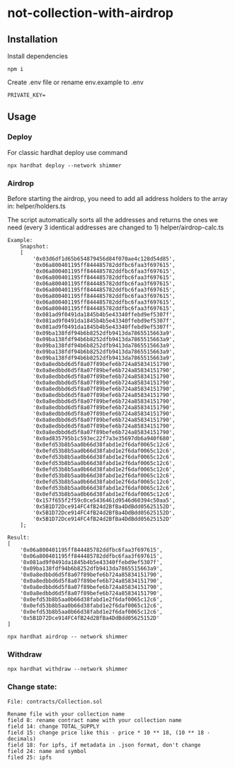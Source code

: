 # not-collection-with-airdrop

## Installation
Install dependencies

    npm i

Create .env file or rename env.example to .env 

    PRIVATE_KEY=

## Usage

### Deploy

For classic hardhat deploy use command

    npx hardhat deploy --network shimmer

### Airdrop

Before starting the airdrop, you need to add all address holders to the array in:
    helper/holders.ts

The script automatically sorts all the addresses and returns the ones we need (every 3 identical addresses are changed to 1)
    helper/airdrop-calc.ts
```
Example:
    Snapshot:
    [
        '0x03d6df1d65b654879456d84f070ae4c128d54d85', 
        '0x06a800401195ff844485782ddfbc6faa3f697615',
        '0x06a800401195ff844485782ddfbc6faa3f697615',
        '0x06a800401195ff844485782ddfbc6faa3f697615',
        '0x06a800401195ff844485782ddfbc6faa3f697615',
        '0x06a800401195ff844485782ddfbc6faa3f697615',
        '0x06a800401195ff844485782ddfbc6faa3f697615',
        '0x06a800401195ff844485782ddfbc6faa3f697615',
        '0x06a800401195ff844485782ddfbc6faa3f697615',
        '0x081ad9f0491da1845b4b5e43340ffebd9ef5307f',
        '0x081ad9f0491da1845b4b5e43340ffebd9ef5307f',
        '0x081ad9f0491da1845b4b5e43340ffebd9ef5307f',
        '0x09ba138fdf94b6b8252dfb9413da7865515663a9',
        '0x09ba138fdf94b6b8252dfb9413da7865515663a9',
        '0x09ba138fdf94b6b8252dfb9413da7865515663a9',
        '0x09ba138fdf94b6b8252dfb9413da7865515663a9',
        '0x09ba138fdf94b6b8252dfb9413da7865515663a9',
        '0x0a8edbbd6d5f8a07f89befe6b724a85834151790',
        '0x0a8edbbd6d5f8a07f89befe6b724a85834151790',
        '0x0a8edbbd6d5f8a07f89befe6b724a85834151790',
        '0x0a8edbbd6d5f8a07f89befe6b724a85834151790',
        '0x0a8edbbd6d5f8a07f89befe6b724a85834151790',
        '0x0a8edbbd6d5f8a07f89befe6b724a85834151790',
        '0x0a8edbbd6d5f8a07f89befe6b724a85834151790',
        '0x0a8edbbd6d5f8a07f89befe6b724a85834151790',
        '0x0a8edbbd6d5f8a07f89befe6b724a85834151790',
        '0x0a8edbbd6d5f8a07f89befe6b724a85834151790',
        '0x0a8edbbd6d5f8a07f89befe6b724a85834151790',
        '0x0a8edbbd6d5f8a07f89befe6b724a85834151790',
        '0x0ad835795b1c593ec22f7a3e35697db6a940f680',
        '0x0efd53b8b5aa0b66d38fabd1e2f6daf0065c12c6',
        '0x0efd53b8b5aa0b66d38fabd1e2f6daf0065c12c6',
        '0x0efd53b8b5aa0b66d38fabd1e2f6daf0065c12c6',
        '0x0efd53b8b5aa0b66d38fabd1e2f6daf0065c12c6',
        '0x0efd53b8b5aa0b66d38fabd1e2f6daf0065c12c6',
        '0x0efd53b8b5aa0b66d38fabd1e2f6daf0065c12c6',
        '0x0efd53b8b5aa0b66d38fabd1e2f6daf0065c12c6',
        '0x0efd53b8b5aa0b66d38fabd1e2f6daf0065c12c6',
        '0x0efd53b8b5aa0b66d38fabd1e2f6daf0065c12c6',
        '0x157f655f2f59c0ce5436461d9546d60394c50aa5',
        '0x5B1D72Dce914FC4fB24d2BfBa4DdBdd05625152D',
        '0x5B1D72Dce914FC4fB24d2BfBa4DdBdd05625152D',
        '0x5B1D72Dce914FC4fB24d2BfBa4DdBdd05625152D'
    ];
```
    Result:
    [
        '0x06a800401195ff844485782ddfbc6faa3f697615',
        '0x06a800401195ff844485782ddfbc6faa3f697615',
        '0x081ad9f0491da1845b4b5e43340ffebd9ef5307f',
        '0x09ba138fdf94b6b8252dfb9413da7865515663a9',
        '0x0a8edbbd6d5f8a07f89befe6b724a85834151790',
        '0x0a8edbbd6d5f8a07f89befe6b724a85834151790',
        '0x0a8edbbd6d5f8a07f89befe6b724a85834151790',
        '0x0a8edbbd6d5f8a07f89befe6b724a85834151790',
        '0x0efd53b8b5aa0b66d38fabd1e2f6daf0065c12c6',
        '0x0efd53b8b5aa0b66d38fabd1e2f6daf0065c12c6',
        '0x0efd53b8b5aa0b66d38fabd1e2f6daf0065c12c6',
        '0x5B1D72Dce914FC4fB24d2BfBa4DdBdd05625152D'
    ]

    npx hardhat airdrop -- network shimmer

### Withdraw

    npx hardhat withdraw --network shimmer

### Change state:

    File: contracts/Collection.sol

    Rename file with your collection name
    field 8: rename contract name with your collection name
    field 14: change TOTAL_SUPPLY
    field 15: change price like this - price * 10 ** 18, (10 ** 18 - decimals)
    field 18: for ipfs, if metadata in .json format, don't change
    field 24: name and symbol
    filed 25: ipfs
